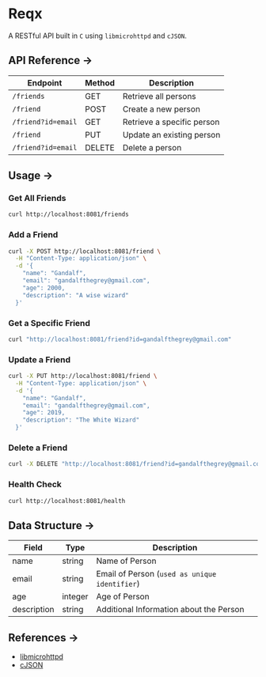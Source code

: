 # Reqx

A RESTful API built in `C` using `libmicrohttpd` and `cJSON`.


## API Reference →

| Endpoint | Method | Description |
|----------|--------|-------------|
| `/friends` | GET | Retrieve all persons |
| `/friend` | POST | Create a new person |
| `/friend?id=email` | GET | Retrieve a specific person |
| `/friend` | PUT | Update an existing person |
| `/friend?id=email` | DELETE | Delete a person |

## Usage →

### Get All Friends
```bash
curl http://localhost:8081/friends
```

### Add a Friend
```bash
curl -X POST http://localhost:8081/friend \
  -H "Content-Type: application/json" \
  -d '{
    "name": "Gandalf",
    "email": "gandalfthegrey@gmail.com",
    "age": 2000,
    "description": "A wise wizard"
  }'
```

### Get a Specific Friend
```bash
curl "http://localhost:8081/friend?id=gandalfthegrey@gmail.com"
```

### Update a Friend
```bash
curl -X PUT http://localhost:8081/friend \
  -H "Content-Type: application/json" \
  -d '{
    "name": "Gandalf",
    "email": "gandalfthegrey@gmail.com",
    "age": 2019,
    "description": "The White Wizard"
  }'
```

### Delete a Friend
```bash
curl -X DELETE "http://localhost:8081/friend?id=gandalfthegrey@gmail.com"
```

### Health Check
```bash
curl http://localhost:8081/health
```

## Data Structure →

| Field | Type | Description |
|-------|------|-------------|
| name | string | Name of Person |
| email | string | Email of Person (`used as unique identifier`) |
| age | integer | Age of Person |
| description | string | Additional Information about the Person |

## References →
- [libmicrohttpd](https://www.gnu.org/software/libmicrohttpd/manual/libmicrohttpd.html#microhttpd_002dintro)
- [cJSON](https://github.com/DaveGamble/cJSON)
